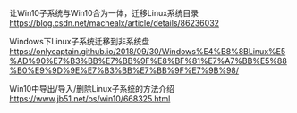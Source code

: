 

让Win10子系统与Win10合为一体，迁移Linux系统目录
https://blog.csdn.net/machealx/article/details/86236032

Windows下Linux子系统迁移到非系统盘
https://onlycaptain.github.io/2018/09/30/Windows%E4%B8%8BLinux%E5%AD%90%E7%B3%BB%E7%BB%9F%E8%BF%81%E7%A7%BB%E5%88%B0%E9%9D%9E%E7%B3%BB%E7%BB%9F%E7%9B%98/

Win10中导出/导入/删除Linux子系统的方法介绍
https://www.jb51.net/os/win10/668325.html








